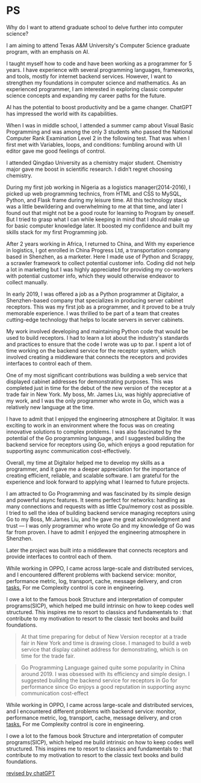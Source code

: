 # PS

Why do I want to attend graduate school to delve further into computer science?

I am aiming to attend Texas A&M University's Computer Science graduate program, with an emphasis on AI.

I taught myself how to code and have been working as a programmer for 5 years. I have experience with several programming languages, frameworks, and tools, mostly for internet backend services. However, I want to strengthen my foundations in computer science and mathematics. As an experienced programmer, I am interested in exploring classic computer science concepts and expanding my career paths for the future.

AI has the potential to boost productivity and be a game changer. ChatGPT has impressed the world with its capabilities.

When I was in middle school, I attended a summer camp about Visual Basic Programming and was among the only 3 students who passed the National Computer Rank Examination Level 2 in the following test. That was when I first met with Variables, loops, and conditions: fumbling around with UI editor gave me good feelings of control.

I attended Qingdao University as a chemistry major student. Chemistry major gave me boost in scientific research. I didn’t regret choosing chemistry.

During my first job working in Nigeria as a logistics manager(2014-2016), I picked up web programming technics, from HTML and CSS to MySQL, Python, and Flask frame during my leisure time. All this technology stack was a little bewildering and overwhelming to me at that time, and later I found out that might not be a good route for learning to Program by oneself. But I tried to grasp what I can while keeping in mind that I should make up for basic computer knowledge later.  It boosted my confidence and built my skills stack for my first Programming job.

After 2 years working in Africa, I returned to China, and With my experience in logistics, I got enrolled in China Progress Ltd,  a transportation company based in Shenzhen,  as a marketer. Here I made use of Python and Scrappy, a scrawler framework to collect potential customer info. Coding did not help a lot in marketing but I was highly appreciated for providing my co-workers with potential customer info, which they would otherwise endeavor to collect manually. 

In early 2019, I was offered a job as a Python programmer at Digitalor, a Shenzhen-based company that specializes in producing server cabinet receptors. This was my first job as a programmer, and it proved to be a truly memorable experience. I was thrilled to be part of a team that creates cutting-edge technology that helps to locate servers in server cabinets.

My work involved developing and maintaining Python code that would be used to build receptors. I had to learn a lot about the industry's standards and practices to ensure that the code I wrote was up to par. I spent a lot of time working on the backend service for the receptor system, which involved creating a middleware that connects the receptors and provides interfaces to control each of them.

One of my most significant contributions was building a web service that displayed cabinet addresses for demonstrating purposes. This was completed just in time for the debut of the new version of the receptor at a trade fair in New York. My boss, Mr. James Liu, was highly appreciative of my work, and I was the only programmer who wrote in Go, which was a relatively new language at the time.

I have to admit that I enjoyed the engineering atmosphere at Digitalor. It was exciting to work in an environment where the focus was on creating innovative solutions to complex problems. I was also fascinated by the potential of the Go programming language, and I suggested building the backend service for receptors using Go, which enjoys a good reputation for supporting async communication cost-effectively.

Overall, my time at Digitalor helped me to develop my skills as a programmer, and it gave me a deeper appreciation for the importance of creating efficient, reliable, and scalable software. I am grateful for the experience and look forward to applying what I learned to future projects.

I am attracted to Go Programming and was fascinated by its simple design and powerful async features. It seems perfect for networks: handling as many connections and requests with as little Cpu/memory cost as possible. I tried to sell the idea of building backend service managing receptors using Go to my Boss, Mr.James Liu, and he gave me great acknowledgment and trust — I was only programmer who wrote Go and my knowledge of Go was far from proven. I have to admit I enjoyed the engineering atmosphere in Shenzhen.  

Later the project was built into a middleware that connects receptors and provide  interfaces to control each of them. 

While working in OPPO, I came across large-scale and distributed services, and I encountered different problems with backend service: monitor, performance metric, log, transport, cache, message delivery, and cron [tasks.](http://tasks.It) For me Complexity control  is core in engineering.  

I owe a lot to the famous book Structure and interpretation of computer programs(SICP), which helped me build intrinsic on how to keep codes well structured. This inspires me to resort to classics and fundamentals to  : that contribute to my motivation to resort to the classic text books and build foundations.  

> At that time preparing for debut of New Version receptor at a trade fair in New York and time is drawing close. I managed to build a web service that display cabinet address for demonstrating, which is on time for the trade fair.
> 

> Go Programming Language gained quite some popularity in China around 2019. I was obsessed with its efficiency and simple design. I suggested building the backend service for receptors in Go for performance since Go enjoys a good reputation in supporting async communication cost-effect
> 

While working in OPPO, I came across large-scale and distributed services, and I encountered different problems with backend service: monitor, performance metric, log, transport, cache, message delivery, and cron [tasks.](http://tasks.It) For me Complexity control  is core in engineering.  

I owe a lot to the famous book Structure and interpretation of computer programs(SICP), which helped me build intrinsic on how to keep codes well structured. This inspires me to resort to classics and fundamentals to  : that contribute to my motivation to resort to the classic text books and build foundations.  

[revised by chatGPT](https://www.notion.so/revised-by-chatGPT-0f8110c2b65c4240894686e8a63413b4?pvs=21)